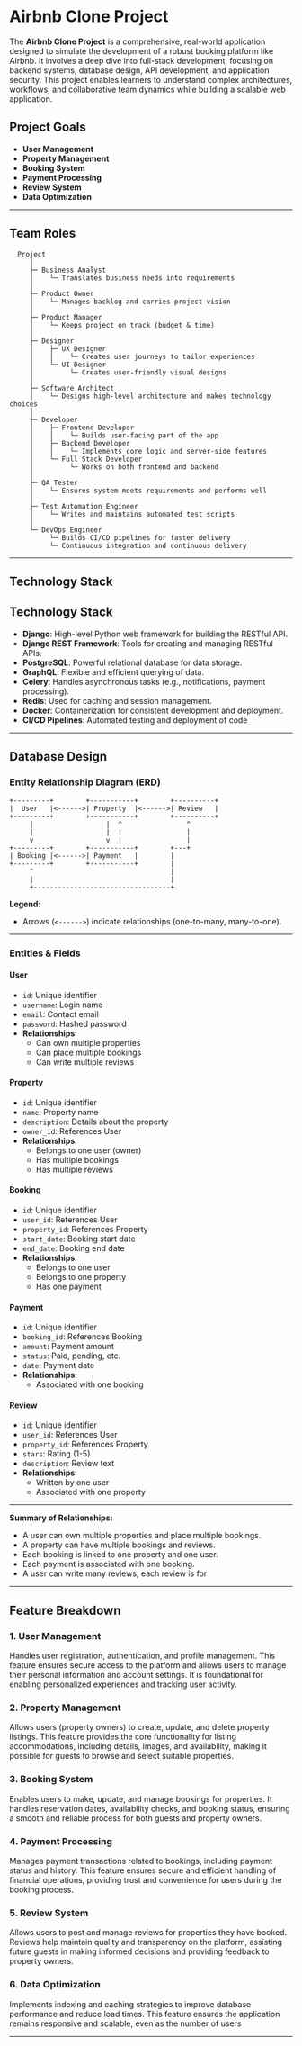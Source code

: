 # Airbnb Clone Project

The **Airbnb Clone Project** is a comprehensive, real-world application designed to simulate the development of a robust booking platform like Airbnb. It involves a deep dive into full-stack development, focusing on backend systems, database design, API development, and application security. This project enables learners to understand complex architectures, workflows, and collaborative team dynamics while building a scalable web application.

## Project Goals

- **User Management**
- **Property Management**
- **Booking System**
- **Payment Processing**
- **Review System**
- **Data Optimization**

---

## Team Roles

```
  Project
     │
     ├─ Business Analyst
     │    └─ Translates business needs into requirements
     │
     ├─ Product Owner
     │    └─ Manages backlog and carries project vision
     │
     ├─ Product Manager
     │    └─ Keeps project on track (budget & time)
     │
     ├─ Designer
     │    ├─ UX Designer
     │    │    └─ Creates user journeys to tailor experiences
     │    └─ UI Designer
     │         └─ Creates user-friendly visual designs
     │
     ├─ Software Architect
     │    └─ Designs high-level architecture and makes technology choices
     │
     ├─ Developer
     │    ├─ Frontend Developer
     │    │    └─ Builds user-facing part of the app
     │    ├─ Backend Developer
     │    │    └─ Implements core logic and server-side features
     │    └─ Full Stack Developer
     │         └─ Works on both frontend and backend
     │
     ├─ QA Tester
     │    └─ Ensures system meets requirements and performs well
     │
     ├─ Test Automation Engineer
     │    └─ Writes and maintains automated test scripts
     │
     └─ DevOps Engineer
          └─ Builds CI/CD pipelines for faster delivery
          └─ Continuous integration and continuous delivery
```

---

## Technology Stack

## Technology Stack

- **Django**: High-level Python web framework for building the RESTful API.
- **Django REST Framework**: Tools for creating and managing RESTful APIs.
- **PostgreSQL**: Powerful relational database for data storage.
- **GraphQL**: Flexible and efficient querying of data.
- **Celery**: Handles asynchronous tasks (e.g., notifications, payment processing).
- **Redis**: Used for caching and session management.
- **Docker**: Containerization for consistent development and deployment.
- **CI/CD Pipelines**: Automated testing and deployment of code

---

## Database Design

### Entity Relationship Diagram (ERD)

```
+---------+        +-----------+        +----------+
|  User   |<------>| Property  |<------>| Review   |
+---------+        +-----------+        +----------+
     |                  |  ^                ^
     |                  |  |                |
     v                  v  |                |
+---------+        +-----------+        +---+
| Booking |<------>| Payment   |        |
+---------+        +-----------+        |
     ^                                  |
     |                                  |
     +----------------------------------+
```

**Legend:**

- Arrows (`<------>`) indicate relationships (one-to-many, many-to-one).

---

### Entities & Fields

#### User

- `id`: Unique identifier
- `username`: Login name
- `email`: Contact email
- `password`: Hashed password
- **Relationships**:
  - Can own multiple properties
  - Can place multiple bookings
  - Can write multiple reviews

#### Property

- `id`: Unique identifier
- `name`: Property name
- `description`: Details about the property
- `owner_id`: References User
- **Relationships**:
  - Belongs to one user (owner)
  - Has multiple bookings
  - Has multiple reviews

#### Booking

- `id`: Unique identifier
- `user_id`: References User
- `property_id`: References Property
- `start_date`: Booking start date
- `end_date`: Booking end date
- **Relationships**:
  - Belongs to one user
  - Belongs to one property
  - Has one payment

#### Payment

- `id`: Unique identifier
- `booking_id`: References Booking
- `amount`: Payment amount
- `status`: Paid, pending, etc.
- `date`: Payment date
- **Relationships**:
  - Associated with one booking

#### Review

- `id`: Unique identifier
- `user_id`: References User
- `property_id`: References Property
- `stars`: Rating (1-5)
- `description`: Review text
- **Relationships**:
  - Written by one user
  - Associated with one property

---

**Summary of Relationships:**

- A user can own multiple properties and place multiple bookings.
- A property can have multiple bookings and reviews.
- Each booking is linked to one property and one user.
- Each payment is associated with one booking.
- A user can write many reviews, each review is for

---

## Feature Breakdown

### 1. User Management

Handles user registration, authentication, and profile management. This feature ensures secure access to the platform and allows users to manage their personal information and account settings. It is foundational for enabling personalized experiences and tracking user activity.

### 2. Property Management

Allows users (property owners) to create, update, and delete property listings. This feature provides the core functionality for listing accommodations, including details, images, and availability, making it possible for guests to browse and select suitable properties.

### 3. Booking System

Enables users to make, update, and manage bookings for properties. It handles reservation dates, availability checks, and booking status, ensuring a smooth and reliable process for both guests and property owners.

### 4. Payment Processing

Manages payment transactions related to bookings, including payment status and history. This feature ensures secure and efficient handling of financial operations, providing trust and convenience for users during the booking process.

### 5. Review System

Allows users to post and manage reviews for properties they have booked. Reviews help maintain quality and transparency on the platform, assisting future guests in making informed decisions and providing feedback to property owners.

### 6. Data Optimization

Implements indexing and caching strategies to improve database performance and reduce load times. This feature ensures the application remains responsive and scalable, even as the number of users

---
